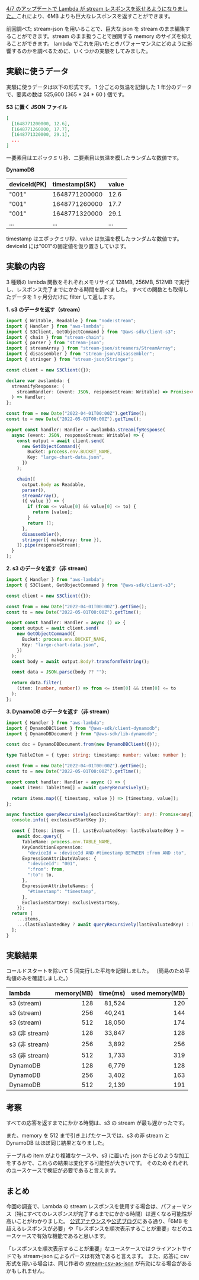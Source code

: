 [4/7 のアップデートで Lambda が stream レスポンスを返せるようになりました。](https://aws.amazon.com/jp/about-aws/whats-new/2023/04/aws-lambda-response-payload-streaming/)これにより、6MB よりも巨大なレスポンスを返すことができます。

前回調べた stream-json を用いることで、巨大な json を stream のまま編集することができます。stream のまま扱うことで展開する memory のサイズを抑えることができます。
lambda でこれを用いたときパフォーマンスにどのように影響するのかを調べるために、いくつかの実験をしてみました。

## 実験に使うデータ

実験に使うデータは以下の形式です。
1 分ごとの気温を記録した 1 年分のデータで、要素の数は 525,600 (365 \* 24 \* 60 ) 個です。

**S3 に置く JSON ファイル**

```json
[
  [1648771200000, 12.6],
  [1648771260000, 17.7],
  [1648771320000, 29.1],
  ...
]
```

一要素目はエポックミリ秒、二要素目は気温を模したランダムな数値です。

**DynamoDB**

| deviceId(PK) | timestamp(SK) | value |
| :----------- | :------------ | :---- |
| "001"        | 1648771200000 | 12.6  |
| "001"        | 1648771260000 | 17.7  |
| "001"        | 1648771320000 | 29.1  |
| ...          | ...           | ...   |

timestamp はエポックミリ秒、value は気温を模したランダムな数値です。
deviceId には"001"の固定値を仮り置きしています。

## 実験の内容

3 種類の lambda 関数をそれぞれメモリサイズ 128MB, 256MB, 512MB で実行し、レスポンス完了までにかかる時間を調べました。
すべての関数とも取得したデータを 1 ヶ月分だけに filter して返します。

**1. s3 のデータを返す（stream）**

```ts
import { Writable, Readable } from "node:stream";
import { Handler } from "aws-lambda";
import { S3Client, GetObjectCommand } from "@aws-sdk/client-s3";
import { chain } from "stream-chain";
import { parser } from "stream-json";
import { streamArray } from "stream-json/streamers/StreamArray";
import { disassembler } from "stream-json/Disassembler";
import { stringer } from "stream-json/Stringer";

const client = new S3Client({});

declare var awslambda: {
  streamifyResponse: (
    streamHandler: (event: JSON, responseStream: Writable) => Promise<void>
  ) => Handler;
};

const from = new Date("2022-04-01T00:00Z").getTime();
const to = new Date("2022-05-01T00:00Z").getTime();

export const handler: Handler = awslambda.streamifyResponse(
  async (event: JSON, responseStream: Writable) => {
    const output = await client.send(
      new GetObjectCommand({
        Bucket: process.env.BUCKET_NAME,
        Key: "large-chart-data.json",
      })
    );

    chain([
      output.Body as Readable,
      parser(),
      streamArray(),
      ({ value }) => {
        if (from <= value[0] && value[0] <= to) {
          return [value];
        }
        return [];
      },
      disassembler(),
      stringer({ makeArray: true }),
    ]).pipe(responseStream);
  }
);
```

**2. s3 のデータを返す（非 stream）**

```ts
import { Handler } from "aws-lambda";
import { S3Client, GetObjectCommand } from "@aws-sdk/client-s3";

const client = new S3Client({});

const from = new Date("2022-04-01T00:00Z").getTime();
const to = new Date("2022-05-01T00:00Z").getTime();

export const handler: Handler = async () => {
  const output = await client.send(
    new GetObjectCommand({
      Bucket: process.env.BUCKET_NAME,
      Key: "large-chart-data.json",
    })
  );
  const body = await output.Body?.transformToString();

  const data = JSON.parse(body ?? "");

  return data.filter(
    (item: [number, number]) => from <= item[0] && item[0] <= to
  );
};
```

**3. DynamoDB のデータを返す（非 stream）**

```ts
import { Handler } from "aws-lambda";
import { DynamoDBClient } from "@aws-sdk/client-dynamodb";
import { DynamoDBDocument } from "@aws-sdk/lib-dynamodb";

const doc = DynamoDBDocument.from(new DynamoDBClient({}));

type TableItem = { type: string; timestamp: number; value: number };

const from = new Date("2022-04-01T00:00Z").getTime();
const to = new Date("2022-05-01T00:00Z").getTime();

export const handler: Handler = async () => {
  const items: TableItem[] = await queryRecursively();

  return items.map(({ timestamp, value }) => [timestamp, value]);
};

async function queryRecursively(exclusiveStartKey?: any): Promise<any[]> {
  console.info({ exclusiveStartKey });

  const { Items: items = [], LastEvaluatedKey: lastEvaluatedKey } =
    await doc.query({
      TableName: process.env.TABLE_NAME,
      KeyConditionExpression:
        "deviceId = :deviceId AND #timestamp BETWEEN :from AND :to",
      ExpressionAttributeValues: {
        ":deviceId": "001",
        ":from": from,
        ":to": to,
      },
      ExpressionAttributeNames: {
        "#timestamp": "timestamp",
      },
      ExclusiveStartKey: exclusiveStartKey,
    });
  return [
    ...items,
    ...(lastEvaluatedKey ? await queryRecursively(lastEvaluatedKey) : []),
  ];
}
```

## 実験結果

コールドスタートを除いて 5 回実行した平均を記録しました。
（簡易のため平均値のみを確認しました。）

| lambda         | memory(MB) | time(ms) | used memory(MB) |
| :------------- | ---------: | -------: | --------------: |
| s3 (stream)    |        128 |   81,524 |             120 |
| s3 (stream)    |        256 |   40,241 |             144 |
| s3 (stream)    |        512 |   18,050 |             174 |
| s3 (非 stream) |        128 |   33,847 |             128 |
| s3 (非 stream) |        256 |    3,892 |             256 |
| s3 (非 stream) |        512 |    1,733 |             319 |
| DynamoDB       |        128 |    6,779 |             128 |
| DynamoDB       |        256 |    3,402 |             163 |
| DynamoDB       |        512 |    2,139 |             191 |

## 考察

すべての応答を返すまでにかかる時間は、s3 の stream が最も遅かったです。

また、memory を 512 まで引き上げたケースでは、s3 の非 stream と DynamoDB はほぼ同じ結果となりました。

テーブルの item がより複雑なケースや、s3 に置いた json からどのような加工をするかで、これらの結果は変化する可能性が大きいです。
そのためそれぞれのユースケースで検証が必要であると言えます。

## まとめ

今回の調査で、Lambda の stream レスポンスを使用する場合は、パフォーマンス（特にすべてのレスポンスが完了するまでにかかる時間）は遅くなる可能性が高いことがわかりました。
[公式アナウンス](https://aws.amazon.com/jp/about-aws/whats-new/2023/04/aws-lambda-response-payload-streaming/)や[公式ブログ](https://aws.amazon.com/jp/blogs/news/introducing-aws-lambda-response-streaming/)にある通り、「6MB を超えるレスポンスが必要」や「レスポンスを順次表示することが重要」などのユースケースで有効な機能であると思います。

「レスポンスを順次表示することが重要」なユースケースではクライアントサイドでも stream-json によるパースは有効であると言えます。
また、応答に csv 形式を用いる場合は、同じ作者の [stream-csv-as-json](https://github.com/uhop/stream-csv-as-json) が有効になる場合があるかもしれません。
